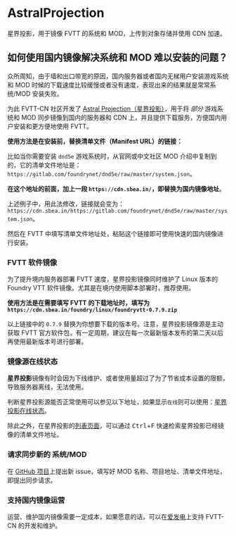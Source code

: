 # AstralProjection
星界投影，用于镜像 FVTT 的系统和 MOD，上传到对象存储并使用 CDN 加速。

## 如何使用国内镜像解决系统和 MOD 难以安装的问题？

众所周知，由于墙和出口带宽的原因，国内服务器或者国内无梯用户安装游戏系统和 MOD 时候的下载速度比较缓慢或者没有速度，表现出来的结果就是常常系统/MOD 安装失败。

为此 FVTT-CN 社区开发了 [Astral Projection（星界投影）](https://github.com/fvtt-cn/AstralProjection)，用于将 *部分* 游戏系统和 MOD 同步镜像到国内的服务器和 CDN 上，并且提供下载服务，方便国内用户安装和更方便地使用 FVTT。

**使用方法是在安装前，替换清单文件（Manifest URL）的链接：**

比如当你需要安装 `dnd5e` 游戏系统时，从官网或中文社区 MOD 介绍中复制到的，它的清单文件地址是：`https://gitlab.com/foundrynet/dnd5e/raw/master/system.json`。

**在这个地址的前面，加上一段 `https://cdn.sbea.in/`，即替换为国内镜像地址**。

上述例子中，用此法修改，链接就会变为：`https://cdn.sbea.in/https://gitlab.com/foundrynet/dnd5e/raw/master/system.json`。

然后在 FVTT 中填写清单文件地址处，粘贴这个链接即可使用快速的国内镜像进行安装。

### FVTT 软件镜像
为了提升境内服务器部署 FVTT 速度，星界投影镜像同时维护了 Linux 版本的 Foundry VTT 软件镜像。尤其是在境内使用脚本部署时，推荐使用。

**使用方法是在需要填写 FVTT 的下载地址时，填写为 `https://cdn.sbea.in/foundry/linux/foundryvtt-0.7.9.zip`**

以上链接中的 `0.7.9` 替换为你想要下载的版本号。注意，星界投影镜像源是主动获取 FVTT 官方软件包，有一定周期，建议在每一次最新版本发布的第二天以后再使用最新版本号进行部署。

### 镜像源在线状态

**星界投影**镜像有时会因为下线维护、或者使用量超过了为了节省成本设置的限额，导致服务器离线，无法使用。

判断星界投影源能否正常使用可以参见以下地址，如果显示`在线`则可以使用：<a href="https://cdn.sbea.in/status.html" target="_blank">星界投影在线状态</a>。

除此之外，在星界投影的[列表页面](https://cdn.sbea.in/list.html)，可以通过 <kbd>Ctrl</kbd>+<kbd>F</kbd> 快速检索星界投影已经镜像的清单文件地址。

### 请求同步新的 系统/MOD
在 [GitHub 项目](https://github.com/fvtt-cn/AstralProjection/issues/new/choose)上提出新 issue，填写好 MOD 名称、项目地址、清单文件地址，即提出同步请求。

### 支持国内镜像运营
运营、维护国内镜像需要一定成本，如果愿意的话，可以在[爱发电](https://afdian.net/@mitch)上支持 FVTT-CN 的开发和维护。
